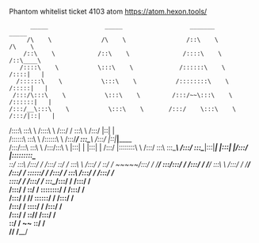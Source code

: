Phantom whitelist ticket 4103
atom https://atom.hexon.tools/

          _____                _____                   _______                   _____          
         /\    \              /\    \                 /::\    \                 /\    \         
        /::\    \            /::\    \               /::::\    \               /::\____\        
       /::::\    \           \:::\    \             /::::::\    \             /::::|   |        
      /::::::\    \           \:::\    \           /::::::::\    \           /:::::|   |        
     /:::/\:::\    \           \:::\    \         /:::/~~\:::\    \         /::::::|   |        
    /:::/__\:::\    \           \:::\    \       /:::/    \:::\    \       /:::/|::|   |        
   /::::\   \:::\    \          /::::\    \     /:::/    / \:::\    \     /:::/ |::|   |        
  /::::::\   \:::\    \        /::::::\    \   /:::/____/   \:::\____\   /:::/  |::|___|______  
 /:::/\:::\   \:::\    \      /:::/\:::\    \ |:::|    |     |:::|    | /:::/   |::::::::\    \ 
/:::/  \:::\   \:::\____\    /:::/  \:::\____\|:::|____|     |:::|    |/:::/    |:::::::::\____\
\::/    \:::\  /:::/    /   /:::/    \::/    / \:::\    \   /:::/    / \::/    / ~~~~~/:::/    /
 \/____/ \:::\/:::/    /   /:::/    / \/____/   \:::\    \ /:::/    /   \/____/      /:::/    / 
          \::::::/    /   /:::/    /             \:::\    /:::/    /                /:::/    /  
           \::::/    /   /:::/    /               \:::\__/:::/    /                /:::/    /   
           /:::/    /    \::/    /                 \::::::::/    /                /:::/    /    
          /:::/    /      \/____/                   \::::::/    /                /:::/    /     
         /:::/    /                                  \::::/    /                /:::/    /      
        /:::/    /                                    \::/____/                /:::/    /       
        \::/    /                                      ~~                      \::/    /        
         \/____/                                                                \/____/    
